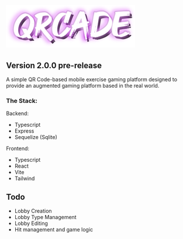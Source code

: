 # ![QRCade](./assets/qrcade.png)
## Version 2.0.0 pre-release
A simple QR Code-based mobile exercise gaming platform designed to provide an augmented gaming platform based in the real world.

### The Stack:
Backend:
  * Typescript
  * Express
  * Sequelize (Sqlite)

Frontend:
  * Typescript
  * React
  * Vite
  * Tailwind

## Todo
* Lobby Creation
* Lobby Type Management
* Lobby Editing
* Hit management and game logic